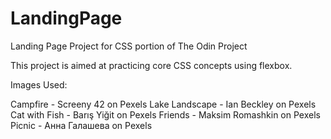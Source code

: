 # LandingPage
Landing Page Project for CSS portion of The Odin Project

This project is aimed at practicing core CSS concepts using flexbox. 

Images Used: 

Campfire - Screeny 42 on Pexels
Lake Landscape - Ian Beckley on Pexels
Cat with Fish - Barış Yiğit on Pexels
Friends - Maksim Romashkin on Pexels
Picnic - Анна Галашева on Pexels
